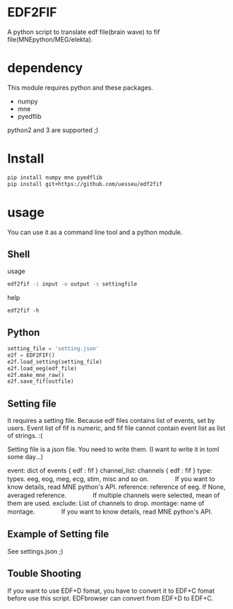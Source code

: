 # EDF2FIF
A python script to translate edf file(brain wave) to
fif file(MNEpython/MEG/elekta).

# dependency
This module requires python and these packages.

- numpy
- mne
- pyedflib

python2 and 3 are supported ;)

# Install

```bash
pip install numpy mne pyedflib
pip install git+https://github.com/uesseu/edf2fif
```

# usage
You can use it as a command line tool and a python module.

## Shell
usage
```bash
edf2fif -i input -o output -s settingfile
```

help
```
edf2fif -h
```

## Python

```python
setting_file = 'setting.json'
e2f = EDF2FIF()
e2f.load_setting(setting_file)
e2f.load_eeg(edf_file)
e2f.make_mne_raw()
e2f.save_fif(outfile)
```

## Setting file
It requires a setting file.
Because edf files contains list of events, set by users.
Event list of fif is numeric, and fif file cannot contain
event list as list of strings. :(

Setting file is a json file.
You need to write them.
(I want to write it in toml some day...)

event: dict of events  { edf : fif }
channel_list: channels { edf : fif } 
type: types. eeg, eog, meg, ecg, stim, misc and so on.
　　　　If you want to know details, read MNE python's API.
reference: reference of eeg. If None, averaged reference.
　　　　If multiple channels were selected, mean of them are used.
exclude: List of channels to drop.
montage: name of montage.
　　　　If you want to know details, read MNE python's API.

## Example of Setting file
See settings.json ;)

## Touble Shooting
If you want to use EDF+D fomat, you have to convert it to
EDF+C fomat before use this script.
EDFbrowser can convert from EDF+D to EDF+C.
